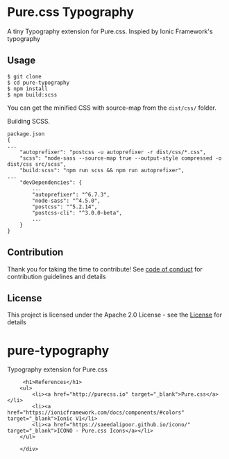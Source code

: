 # Pure.css Typography 

A tiny Typography extension for Pure.css. Inspied by Ionic Framework's typography

## Usage

```
$ git clone
$ cd pure-typography
$ npm install
$ npm build:scss
```
You can get the minified CSS with source-map  from the  `dist/css/` folder.

Building SCSS.
```
package.json
{
...
    "autoprefixer": "postcss -u autoprefixer -r dist/css/*.css",
    "scss": "node-sass --source-map true --output-style compressed -o dist/css src/scss",
    "build:scss": "npm run scss && npm run autoprefixer",
...
    "devDependencies": {
        ...
        "autoprefixer": "^6.7.3",
        "node-sass": "^4.5.0",
        "postcss": "^5.2.14",
        "postcss-cli": "^3.0.0-beta",
        ...
    }
}
```

## Contribution

Thank you for taking the time to contribute! See [code of conduct](http://contributor-covenant.org) for contribution guidelines and details

## License

This project is licensed under the Apache 2.0 License - see the [License](https://choosealicense.com/licenses/apache-2.0/) for details
# pure-typography
Typography extension for Pure.css


         <h1>References</h1>  
        <ul>
            <li><a href="http://purecss.io" target="_blank">Pure.css</a></li>
            <li><a href="https://ionicframework.com/docs/components/#colors" target="_blank">Ionic V1</li>
            <li><a href="https://saeedalipoor.github.io/icono/" target="_blank">ICONO - Pure.css Icons</a></li>
        </ul>
        
        </div>